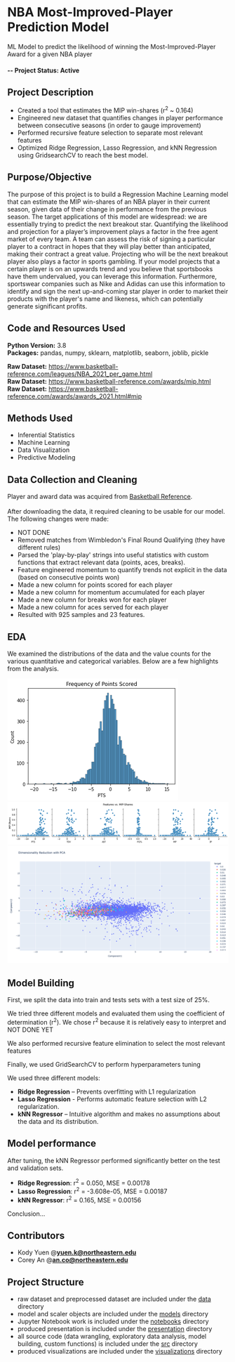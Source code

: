 # NBA Most-Improved-Player Prediction Model
ML Model to predict the likelihood of winning the Most-Improved-Player Award for a given NBA player

#### -- Project Status: Active

## Project Description

* Created a tool that estimates the MIP win-shares (r<sup>2</sup> ~ 0.164)
* Engineered new dataset that quantifies changes in player performance between consecutive seasons (in order to gauge improvement)
* Performed recursive feature selection to separate most relevant features
* Optimized Ridge Regression, Lasso Regression, and kNN Regression using GridsearchCV to reach the best model.

## Purpose/Objective

The purpose of this project is to build a Regression Machine Learning model that can estimate the MIP win-shares of
an NBA player in their current season, given data of their change in performance from the previous season. The target 
applications of this model are widespread: we are essentially trying to predict the next breakout star. Quantifying the 
likelihood and projection for a player’s improvement plays a factor in the free agent market of every team. A team can 
assess the risk of signing a particular player to a contract in hopes that they will play better than anticipated, 
making their contract a great value. Projecting who will be the next breakout player also plays a factor in sports 
gambling. If your model projects that a certain player is on an upwards trend and you believe that sportsbooks have them
undervalued, you can leverage this information. Furthermore, sportswear companies such as Nike and Adidas can use this 
information to identify and sign the next up-and-coming star player in order to market their products with the player's 
name and likeness, which can potentially generate significant profits.

## Code and Resources Used

**Python Version:** 3.8  
**Packages:** pandas, numpy, sklearn, matplotlib, seaborn, joblib, pickle  

[comment]: <> (**For Web Framework Requirements:**  ```pip install -r requirements.txt```  )
**Raw Dataset:** https://www.basketball-reference.com/leagues/NBA_2021_per_game.html  
**Raw Dataset:** https://www.basketball-reference.com/awards/mip.html  
**Raw Dataset:** https://www.basketball-reference.com/awards/awards_2021.html#mip

## Methods Used

* Inferential Statistics
* Machine Learning
* Data Visualization
* Predictive Modeling

## Data Collection and Cleaning

Player and award data was acquired from [Basketball Reference](https://www.basketball-reference.com/).
\
\
After downloading the data, it required cleaning to be usable for our model. The following changes were made:

* NOT DONE
* Removed matches from Wimbledon's Final Round Qualifying (they have different rules)
* Parsed the 'play-by-play' strings into useful statistics with custom functions that extract relevant data (points,
  aces, breaks).
* Feature engineered momentum to quantify trends not explicit in the data (based on consecutive points won)
* Made a new column for points scored for each player
* Made a new column for momentum accumulated for each player
* Made a new column for breaks won for each player
* Made a new column for aces served for each player
* Resulted with 925 samples and 23 features.

## EDA

We examined the distributions of the data and the value counts for the various quantitative and categorical variables.
Below are a few highlights from the analysis.

![alt text](https://github.com/jjz17/NBA-MIP-Prediction-Model/blob/main/visualizations/histogram.png "Distribution of Changes in Points Scored")
![alt text](https://github.com/jjz17/NBA-MIP-Prediction-Model/blob/main/visualizations/pairplots.png "Various Stats against MIP win-shares")
![alt text](https://github.com/jjz17/NBA-MIP-Prediction-Model/blob/main/visualizations/pca_scatter.png "PCA Dimensionality Reduction")

## Model Building

First, we split the data into train and tests sets with a test size of 25%.

We tried three different models and evaluated them using the coefficient of determination (r<sup>2</sup>). We chose 
r<sup>2</sup> because it is relatively easy to interpret and NOT DONE YET

We also performed recursive feature elimination to select the most relevant features

Finally, we used GridSearchCV to perform hyperparameters tuning

We used three different models:

* **Ridge Regression** – Prevents overfitting with L1 regularization
* **Lasso Regression** - Performs automatic feature selection with L2 regularization.
* **kNN Regressor** – Intuitive algorithm and makes no assumptions about the data and its distribution.

## Model performance

After tuning, the kNN Regressor performed significantly better on the test and validation sets.

* **Ridge Regression**: r<sup>2</sup> = 0.050, MSE = 0.00178
* **Lasso Regression**: r<sup>2</sup> = -3.608e-05, MSE = 0.00187
* **kNN Regressor**: r<sup>2</sup> = 0.165, MSE = 0.00156

Conclusion...

## Contributors

* Kody Yuen @**yuen.k@northeastern.edu**
* Corey An @**an.co@northeastern.edu**

## Project Structure

- raw dataset and preprocessed dataset are included under
  the [data](https://github.com/jjz17/NBA-MIP-Prediction-Model/tree/main/data) directory
- model and scaler objects are included under
  the [models](https://github.com/jjz17/NBA-MIP-Prediction-Model/tree/main/models) directory
- Jupyter Notebook work is included under
  the [notebooks](https://github.com/jjz17/NBA-MIP-Prediction-Model/tree/main/notebooks) directory
- produced presentation is included under the [presentation](https://github.com/jjz17/NBA-MIP-Prediction-Model/tree/main/presentation) directory
- all source code (data wrangling, exploratory data analysis, model building, custom functions) is included under
  the [src](https://github.com/jjz17/NBA-MIP-Prediction-Model/tree/main/src) directory
- produced visualizations are included under
  the [visualizations](https://github.com/jjz17/NBA-MIP-Prediction-Model/tree/main/visualizations) directory
